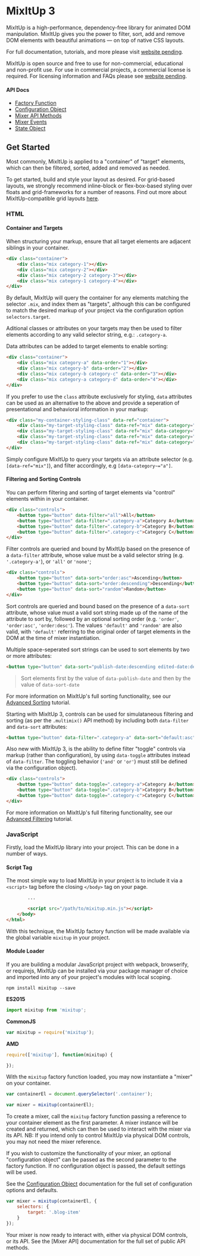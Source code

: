 # MixItUp 3

MixItUp is a high-performance, dependency-free library for animated DOM manipulation. MixItUp gives you the power to filter, sort, add and remove DOM elements with beautiful animations — on top of native CSS layouts.

For full documentation, tutorials, and more please visit [website pending](pending).

MixItUp is open source and free to use for non-commercial, educational and non-profit use. For use in commercial projects, a commercial license is required. For licensing information and FAQs please see [website pending](pending).

#### API Docs

- [Factory Function](./docs/mixitup.md)
- [Configuration Object](./docs/mixitup.Config.md)
- [Mixer API Methods](./docs/mixitup.Mixer.md)
- [Mixer Events](./docs/mixitup.Events.md)
- [State Object](./docs/mixitup.State.md)

## Get Started

Most commonly, MixItUp is applied to a "container" of "target" elements, which can then be filtered, sorted, added and removed as needed.

To get started, build and style your layout as desired. For grid-based layouts, we strongly recommend inline-block or flex-box-based styling over floats and grid-frameworks for a number of reasons. Find out more about MixItUp-compatible grid layouts [here]().

### HTML

#### Container and Targets

When structuring your markup, ensure that all target elements are adjacent siblings in your container.

```html
<div class="container">
    <div class="mix category-1"></div>
    <div class="mix category-2"></div>
    <div class="mix category-2 category-3"></div>
    <div class="mix category-1 category-4"></div>
</div>
```

By default, MixItUp will query the container for any elements matching the selector `.mix`, and index them as "targets", although this can be configured to match the desired markup of your project via the configuration option `selectors.target`.

Aditional classes or attributes on your targets may then be used to filter elements according to any valid selector string, e.g.: `.category-a`.

Data attributes can be added to target elements to enable sorting:

```html
<div class="container">
    <div class="mix category-a" data-order="1"></div>
    <div class="mix category-b" data-order="2"></div>
    <div class="mix category-b category-c" data-order="3"></div>
    <div class="mix category-a category-d" data-order="4"></div>
</div>
```

If you prefer to use the `class` attribute exclusively for styling, `data` attributes can be used as an alternative to the above and provide a seperation of presentational and behavioral information in your markup:

```html
<div class="my-container-styling-class" data-ref="container">
    <div class="my-target-styling-class" data-ref="mix" data-category="a" data-order="1"></div>
    <div class="my-target-styling-class" data-ref="mix" data-category="b" data-order="2"></div>
    <div class="my-target-styling-class" data-ref="mix" data-category="b c" data-order="3"></div>
    <div class="my-target-styling-class" data-ref="mix" data-category="a d" data-order="4"></div>
</div>
```

Simply configure MixItUp to query your targets via an attribute selector (e.g. `[data-ref="mix"]`), and filter accordingly, e.g `[data-category~="a"]`.

#### Filtering and Sorting Controls

You can perform filtering and sorting of target elements via "control" elements within in your container.

```html
<div class="controls">
    <button type="button" data-filter="all">All</button>
    <button type="button" data-filter=".category-a">Category A</button>
    <button type="button" data-filter=".category-b">Category B</button>
    <button type="button" data-filter=".category-c">Category C</button>
</div>
```

Filter controls are queried and bound by MixItUp based on the presence of a `data-filter` attribute, whose value must be a valid selector string (e.g. `'.category-a'`), or `'all'` or `'none'`;

```html
<div class="controls">
    <button type="button" data-sort="order:asc">Ascending</button>
    <button type="button" data-sort="order:descending">Descending</button>
    <button type="button" data-sort="random">Random</button>
</div>
```

Sort controls are queried and bound based on the presence of a `data-sort` attribute, whose value must a valid sort string made up of the name of the attribute to sort by, followed by an optional sorting order (e.g. `'order'`, `'order:asc'`, `'order:desc'`). The values `'default'` and `'random'` are also valid, with `'default'` referring to the original order of target elements in the DOM at the time of mixer instantiation.

Multiple space-seperated sort strings can be used to sort elements by two or more attributes:

```html
<button type="button" data-sort="publish-date:descending edited-date:descending">Publish date / Descending</button>
```
> Sort elements first by the value of `data-publish-date` and then by the value of `data-sort-date`

For more information on MixItUp's full sorting functionality, see our [Advanced Sorting](pending) tutorial.

Starting with MixItUp 3, controls can be used for simulataneous filtering and sorting (as per the `.multimix()` API method) by including both `data-filter` and `data-sort` attributes:

``` html
<button type="button" data-filter=".category-a" data-sort="default:asc">Category A / Ascending</button>
```

Also new with MixItUp 3, is the ability to define filter "toggle" controls via markup (rather than configuration), by using `data-toggle` attributes instead of `data-filter`. The toggling behavior (`'and'` or `'or'`) must still be defined via the configuration object).

```html
<div class="controls">
    <button type="button" data-toggle=".category-a">Category A</button>
    <button type="button" data-toggle=".category-b">Category B</button>
    <button type="button" data-toggle=".category-c">Category C</button>
</div>
```

For more information on MixItUp's full filtering functionality, see our [Advanced Filtering](pending) tutorial.

### JavaScript

Firstly, load the MixItUp library into your project. This can be done in a number of ways.

#### Script Tag

The most simple way to load MixItUp in your project is to include it via a `<script>` tag before the closing `</body>` tag on your page.

```html
        ...

        <script src="/path/to/mixitup.min.js"></script>
    </body>
</html>
```

With this technique, the MixItUp factory function will be made available via the global variable `mixitup` in your project.

#### Module Loader

If you are building a modular JavaScript project with webpack, browserify, or requirejs, MixItUp can be installed via your package manager of choice and imported into any of your project's modules with local scoping.

`npm install mixitup --save`

**ES2015**

```js
import mixitup from 'mixitup';
```

**CommonJS**

```js
var mixitup = require('mixitup');
```

**AMD**

```js
require(['mixitup'], function(mixitup) {

});
```

With the `mixitup` factory function loaded, you may now instantiate a "mixer" on your container.

```js
var containerEl = document.querySelector('.container');

var mixer = mixitup(containerEl);
```

To create a mixer, call the `mixitup` factory function passing a reference to your container element as the first parameter. A mixer instance will be created and returned, which can then be used to interact with the mixer via its API. NB: If you intend only to control MixItUp via physical DOM controls, you may not need the mixer reference.

If you wish to customize the functionality of your mixer, an optional "configuration object" can be passed as the second parameter to the factory function. If no configuration object is passed, the default settings will be used.

See the [Configuration Object](/docs/mixitup.Config.md) documentation for the full set of configuration options and defaults.

```js
var mixer = mixitup(containerEl, {
    selectors: {
        target: '.blog-item'
    }
});
```

Your mixer is now ready to interact with, either via physical DOM controls, or its API. See the [Mixer API] documentation for the full set of public API methods.